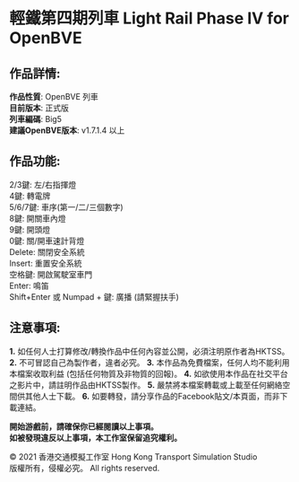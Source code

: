 # 輕鐵第四期列車 Light Rail Phase IV for OpenBVE  
## 作品詳情:  
**作品性質**: OpenBVE 列車  
**目前版本**: 正式版  
**列車編碼**: Big5  
**建議OpenBVE版本**: v1.7.1.4 以上  

## 作品功能:  
2/3鍵: 左/右指揮燈  
4鍵: 轉電牌  
5/6/7鍵: 車序(第一/二/三個數字)  
8鍵: 開關車內燈  
9鍵: 開頭燈  
0鍵: 關/開車速計背燈  
Delete: 關閉安全系統  
Insert: 重置安全系統  
空格鍵: 開啟駕駛室車門  
Enter: 鳴笛  
Shift+Enter 或 Numpad + 鍵: 廣播 (請緊握扶手)  

## 注意事項:  
**1.** 如任何人士打算修改/轉換作品中任何內容並公開，必須注明原作者為HKTSS。
**2.** 不可冒認自己為製作者，違者必究。
**3.** 本作品為免費檔案，任何人均不能利用本檔案收取利益 (包括任何物質及非物質的回報)。
**4.** 如欲使用本作品在社交平台之影片中，請註明作品由HKTSS製作。
**5.** 嚴禁將本檔案轉載或上載至任何網絡空間供其他人士下載。
**6.** 如要轉發，請分享作品的Facebook貼文/本頁面，而非下載連結。

**開始游戲前，請確保你已經閱讀以上事項。  
如被發現違反以上事項，本工作室保留追究權利。**  

© 2021 香港交通模擬工作室 Hong Kong Transport Simulation Studio  
版權所有，侵權必究。 All rights reserved.
